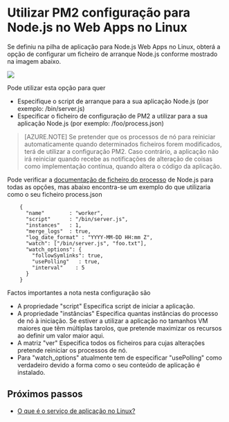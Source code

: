 <properties 
    pageTitle="Utilizar PM2 configuração para NodeJS no Web Apps no Linux | Microsoft Azure" 
    description="Utilizar PM2 configuração para NodeJS no Web Apps no Linux" 
    keywords="Azure aplicação de serviço, do web app, nodejs, pm2, linux, oss"
    services="app-service" 
    documentationCenter="" 
    authors="naziml" 
    manager="wpickett" 
    editor=""/>

<tags 
    ms.service="app-service" 
    ms.workload="na" 
    ms.tgt_pltfrm="na" 
    ms.devlang="na" 
    ms.topic="article" 
    ms.date="10/10/2016" 
    ms.author="naziml"/>

# <a name="using-pm2-configuration-for-nodejs-in-web-apps-on-linux"></a>Utilizar PM2 configuração para Node.js no Web Apps no Linux

Se definiu na pilha de aplicação para Node.js Web Apps no Linux, obterá a opção de configurar um ficheiro de arranque Node.js conforme mostrado na imagem abaixo.

![][1]

Pode utilizar esta opção para quer

-   Especifique o script de arranque para a sua aplicação Node.js (por exemplo: /bin/server.js)
-   Especificar o ficheiro de configuração de PM2 a utilizar para a sua aplicação Node.js (por exemplo: /foo/process.json)

 >[AZURE.NOTE] Se pretender que os processos de nó para reiniciar automaticamente quando determinados ficheiros forem modificados, terá de utilizar a configuração PM2. Caso contrário, a aplicação não irá reiniciar quando recebe as notificações de alteração de coisas como implementação contínua, quando altera o código da aplicação.

Pode verificar a [documentação de ficheiro do processo](http://pm2.keymetrics.io/docs/usage/application-declaration/) de Node.js para todas as opções, mas abaixo encontra-se um exemplo do que utilizaria como o seu ficheiro process.json

        {
          "name"        : "worker",
          "script"      : "/bin/server.js",
          "instances"   : 1,
          "merge_logs"  : true,
          "log_date_format" : "YYYY-MM-DD HH:mm Z",
          "watch": ["/bin/server.js", "foo.txt"],
          "watch_options": {
            "followSymlinks": true,
            "usePolling"   : true,
            "interval"    : 5
          }
        }

Factos importantes a nota nesta configuração são 

-   A propriedade "script" Especifica script de iniciar a aplicação.
-   A propriedade "instâncias" Especifica quantas instâncias do processo de nó à iniciação. Se estiver a utilizar a aplicação no tamanhos VM maiores que têm múltiplas tarolos, que pretende maximizar os recursos ao definir um valor maior aqui.
-   A matriz "ver" Especifica todos os ficheiros para cujas alterações pretende reiniciar os processos de nó.
-   Para "watch_options" atualmente tem de especificar "usePolling" como verdadeiro devido a forma como o seu conteúdo de aplicação é instalado.


## <a name="next-steps"></a>Próximos passos ##

* [O que é o serviço de aplicação no Linux?](./app-service-linux-intro.md)

<!--Image references-->
[1]: ./media/app-service-linux-using-nodejs-pm2/nodejs-startup-file.png